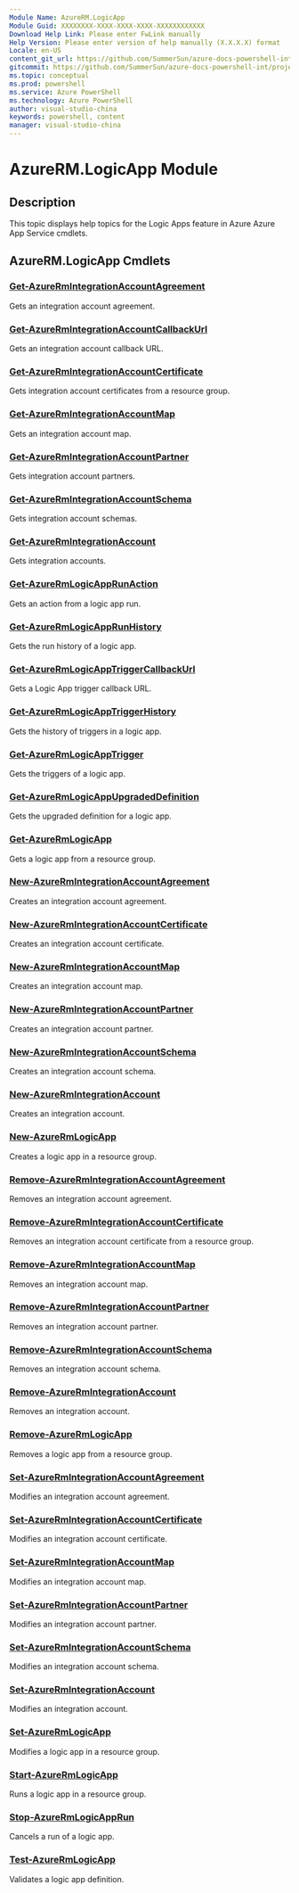 ```yaml
---
Module Name: AzureRM.LogicApp
Module Guid: XXXXXXXX-XXXX-XXXX-XXXX-XXXXXXXXXXXX
Download Help Link: Please enter FwLink manually
Help Version: Please enter version of help manually (X.X.X.X) format
Locale: en-US
content_git_url: https://github.com/SummerSun/azure-docs-powershell-int/projects/azure-docs-powershell-int/azureps-cmdlets-docs/ResourceManager/AzureRM.LogicApp/v2.0/CmdletMDs/AzureRM.LogicApp.md
gitcommit: https://github.com/SummerSun/azure-docs-powershell-int/projects/azure-docs-powershell-int/azureps-cmdlets-docs/ResourceManager/AzureRM.LogicApp/v2.0/CmdletMDs/AzureRM.LogicApp.md
ms.topic: conceptual
ms.prod: powershell
ms.service: Azure PowerShell
ms.technology: Azure PowerShell
author: visual-studio-china
keywords: powershell, content
manager: visual-studio-china
---
```


# AzureRM.LogicApp Module
## Description
This topic displays help topics for the Logic Apps feature in Azure Azure App Service cmdlets. 

## AzureRM.LogicApp Cmdlets
### [Get-AzureRmIntegrationAccountAgreement](Get-AzureRmIntegrationAccountAgreement.md)
Gets an integration account agreement.


### [Get-AzureRmIntegrationAccountCallbackUrl](Get-AzureRmIntegrationAccountCallbackUrl.md)
Gets an integration account callback URL.


### [Get-AzureRmIntegrationAccountCertificate](Get-AzureRmIntegrationAccountCertificate.md)
Gets integration account certificates from a resource group.


### [Get-AzureRmIntegrationAccountMap](Get-AzureRmIntegrationAccountMap.md)
Gets an integration account map.


### [Get-AzureRmIntegrationAccountPartner](Get-AzureRmIntegrationAccountPartner.md)
Gets integration account partners.


### [Get-AzureRmIntegrationAccountSchema](Get-AzureRmIntegrationAccountSchema.md)
Gets integration account schemas.


### [Get-AzureRmIntegrationAccount](Get-AzureRmIntegrationAccount.md)
Gets integration accounts.


### [Get-AzureRmLogicAppRunAction](Get-AzureRmLogicAppRunAction.md)
Gets an action from a logic app run.


### [Get-AzureRmLogicAppRunHistory](Get-AzureRmLogicAppRunHistory.md)
Gets the run history of a logic app.


### [Get-AzureRmLogicAppTriggerCallbackUrl](Get-AzureRmLogicAppTriggerCallbackUrl.md)
Gets a Logic App trigger callback URL.


### [Get-AzureRmLogicAppTriggerHistory](Get-AzureRmLogicAppTriggerHistory.md)
Gets the history of triggers in a logic app.


### [Get-AzureRmLogicAppTrigger](Get-AzureRmLogicAppTrigger.md)
Gets the triggers of a logic app.


### [Get-AzureRmLogicAppUpgradedDefinition](Get-AzureRmLogicAppUpgradedDefinition.md)
Gets the upgraded definition for a logic app.


### [Get-AzureRmLogicApp](Get-AzureRmLogicApp.md)
Gets a logic app from a resource group.


### [New-AzureRmIntegrationAccountAgreement](New-AzureRmIntegrationAccountAgreement.md)
Creates an integration account agreement.


### [New-AzureRmIntegrationAccountCertificate](New-AzureRmIntegrationAccountCertificate.md)
Creates an integration account certificate.


### [New-AzureRmIntegrationAccountMap](New-AzureRmIntegrationAccountMap.md)
Creates an integration account map.


### [New-AzureRmIntegrationAccountPartner](New-AzureRmIntegrationAccountPartner.md)
Creates an integration account partner.


### [New-AzureRmIntegrationAccountSchema](New-AzureRmIntegrationAccountSchema.md)
Creates an integration account schema.


### [New-AzureRmIntegrationAccount](New-AzureRmIntegrationAccount.md)
Creates an integration account.


### [New-AzureRmLogicApp](New-AzureRmLogicApp.md)
Creates a logic app in a resource group.


### [Remove-AzureRmIntegrationAccountAgreement](Remove-AzureRmIntegrationAccountAgreement.md)
Removes an integration account agreement.


### [Remove-AzureRmIntegrationAccountCertificate](Remove-AzureRmIntegrationAccountCertificate.md)
Removes an integration account certificate from a resource group.


### [Remove-AzureRmIntegrationAccountMap](Remove-AzureRmIntegrationAccountMap.md)
Removes an integration account map.


### [Remove-AzureRmIntegrationAccountPartner](Remove-AzureRmIntegrationAccountPartner.md)
Removes an integration account partner.


### [Remove-AzureRmIntegrationAccountSchema](Remove-AzureRmIntegrationAccountSchema.md)
Removes an integration account schema.


### [Remove-AzureRmIntegrationAccount](Remove-AzureRmIntegrationAccount.md)
Removes an integration account.


### [Remove-AzureRmLogicApp](Remove-AzureRmLogicApp.md)
Removes a logic app from a resource group.


### [Set-AzureRmIntegrationAccountAgreement](Set-AzureRmIntegrationAccountAgreement.md)
Modifies an integration account agreement.


### [Set-AzureRmIntegrationAccountCertificate](Set-AzureRmIntegrationAccountCertificate.md)
Modifies an integration account certificate.


### [Set-AzureRmIntegrationAccountMap](Set-AzureRmIntegrationAccountMap.md)
Modifies an integration account map.


### [Set-AzureRmIntegrationAccountPartner](Set-AzureRmIntegrationAccountPartner.md)
Modifies an integration account partner.


### [Set-AzureRmIntegrationAccountSchema](Set-AzureRmIntegrationAccountSchema.md)
Modifies an integration account schema.


### [Set-AzureRmIntegrationAccount](Set-AzureRmIntegrationAccount.md)
Modifies an integration account.


### [Set-AzureRmLogicApp](Set-AzureRmLogicApp.md)
Modifies a logic app in a resource group.


### [Start-AzureRmLogicApp](Start-AzureRmLogicApp.md)
Runs a logic app in a resource group.


### [Stop-AzureRmLogicAppRun](Stop-AzureRmLogicAppRun.md)
Cancels a run of a logic app.


### [Test-AzureRmLogicApp](Test-AzureRmLogicApp.md)
Validates a logic app definition.



